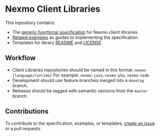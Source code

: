 Nexmo Client Libraries
======================

This repository contains:

- The [generic functional specification][spec] for Nexmo client libraries.
- [Related examples][examples] as guides to implementing the specification.
- Templates for library [README](readme) and [LICENSE][license].

Workflow
--------
- Client Libraries repositories should be named in this format: `nexmo-[language/runtime]`
  For example: `nexmo-java`, `nexmo-php`, `nexmo-node`
- Development should use feature branches merged into a `develop` branch.
- Releases should be tagged with semantic versions from the `master` branch.

Contributions
-------------
To contribute to the specification, examples, or templates, [create an issue][issues] or a pull requests.


[spec]: SPECIFICATION.md
[examples]: examples/
[readme]: templates/README.md
[license]: templates/LICENSE.txt
[issues]: /../../issues
